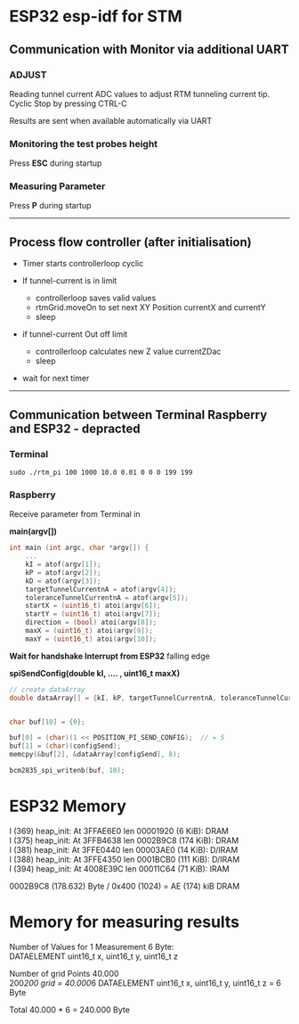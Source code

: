 # ESP32 esp-idf for STM


## Communication with Monitor via additional UART

### ADJUST

Reading tunnel current ADC values to adjust RTM tunneling current tip. Cyclic
Stop by pressing CTRL-C


Results are sent when available automatically via UART

### Monitoring the test probes height

Press **ESC** during startup

### Measuring Parameter

Press **P** during startup

---

## Process flow controller (after initialisation)

- Timer starts controllerloop cyclic

- If tunnel-current is in limit
  - controllerloop saves valid values
  - rtmGrid.moveOn to set next XY Position currentX and currentY
  - sleep
- if tunnel-current Out off limit
  - controllerloop calculates new Z value currentZDac
  - sleep
- wait for next timer

---

## Communication between Terminal Raspberry and ESP32 - depracted

### Terminal

``sudo ./rtm_pi 100 1000 10.0 0.01 0 0 0 199 199``

### Raspberry

Receive parameter from Terminal in

**main(argv[])**

```c
int main (int argc, char *argv[]) {
    ...
    kI = atof(argv[1]);                                
    kP = atof(argv[2]);
    kD = atof(argv[3]);
    targetTunnelCurrentnA = atof(argv[4]); 
    toleranceTunnelCurrentnA = atof(argv[5]); 
    startX = (uint16_t) atoi(argv[6]);
    startY = (uint16_t) atoi(argv[7]);
    direction = (bool) atoi(argv[8]);
    maxX = (uint16_t) atoi(argv[9]);
    maxY = (uint16_t) atoi(argv[10]);
```

**Wait for handshake Interrupt from ESP32** falling edge

**spiSendConfig(double kI, .... , uint16_t maxX)**

```c
// create dataArray
double dataArray[] = {kI, kP, targetTunnelCurrentnA, toleranceTunnelCurrentnA, (double) startX, (double) startY, (double) direction, (double) maxX, (double) maxY};


char buf[10] = {0};

buf[0] = (char)(1 << POSITION_PI_SEND_CONFIG);  // = 5
buf[1] = (char)(configSend);
memcpy(&buf[2], &dataArray[configSend], 8);

bcm2835_spi_writenb(buf, 10);
```

# ESP32 Memory

I (369) heap_init: At 3FFAE6E0 len 00001920 (6 KiB): DRAM  
I (375) heap_init: At 3FFB4638 len 0002B9C8 (174 KiB): DRAM  
I (381) heap_init: At 3FFE0440 len 00003AE0 (14 KiB): D/IRAM  
I (388) heap_init: At 3FFE4350 len 0001BCB0 (111 KiB): D/IRAM  
I (394) heap_init: At 4008E39C len 00011C64 (71 KiB): IRAM  

0002B9C8 (178.632) Byte / 0x400 (1024) = AE (174) kiB DRAM

# Memory for measuring results

Number of Values for 1 Measurement 6 Byte:  
DATAELEMENT uint16_t x, uint16_t y, uint16_t z

Number of grid Points 40.000  
200*200 grid = 40.000*6
DATAELEMENT uint16_t x, uint16_t y, uint16_t z = 6 Byte  

Total 40.000 * 6 = 240.000 Byte
